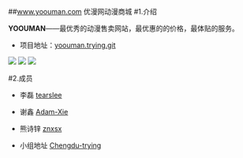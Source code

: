##www.yoouman.com
优漫网动漫商城
#1.介绍

**YOOUMAN**——最优秀的动漫售卖网站，最优惠的的价格，最体贴的服务。

* 项目地址：[yoouman.trying.git](https://github.com/Chengdu-trying/yoouman)

![](http://tuchuang.ibilibili.com/upload/首页.jpg)
![](http://tuchuang.ibilibili.com/upload/注册页面.jpg)
![](http://tuchuang.ibilibili.com/upload/登录页面1.jpg)

#2.成员

* 李磊 [tearslee](https://github.com/tearslee)

* 谢鑫 [Adam-Xie](https://github.com/Adam-Xie)

* 熊诗锌 [znxsx](https://github.com/znxsx)

* 小组地址 [Chengdu-trying](https://github.com/Chengdu-trying)
